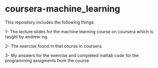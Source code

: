 # coursera-machine_learning

This repository includes the following things:

  1- The lecture slides for the machine learning course on coursera which is taught by andrew-ng.
  
  2- The exercise found in that course in coursera.
  
  3- My answers for the exercise and completed matlab code for the programming assigments from the course
